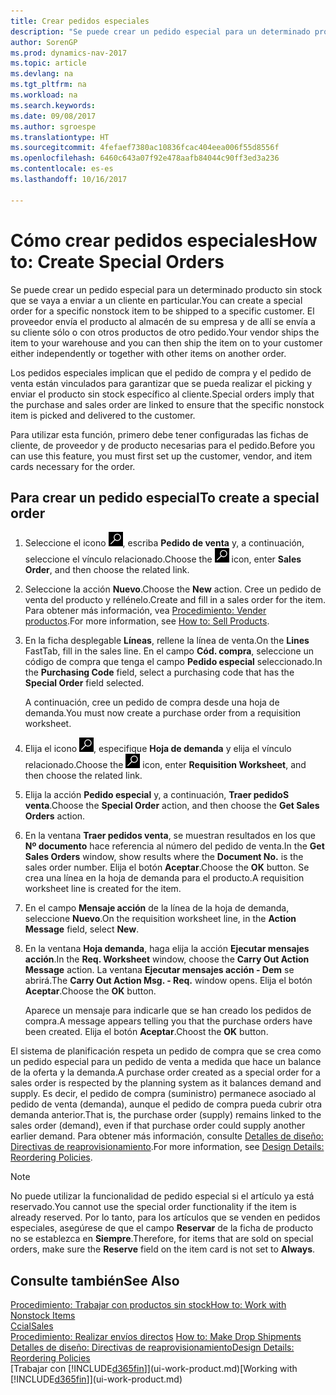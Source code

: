 ```yaml
---
title: Crear pedidos especiales
description: "Se puede crear un pedido especial para un determinado producto sin stock que se vaya a enviar a un cliente en particular. El proveedor envía el producto al almacén de su empresa y de allí se envía a su cliente sólo o con otros productos de otro pedido."
author: SorenGP
ms.prod: dynamics-nav-2017
ms.topic: article
ms.devlang: na
ms.tgt_pltfrm: na
ms.workload: na
ms.search.keywords: 
ms.date: 09/08/2017
ms.author: sgroespe
ms.translationtype: HT
ms.sourcegitcommit: 4fefaef7380ac10836fcac404eea006f55d8556f
ms.openlocfilehash: 6460c643a07f92e478aafb84044c90ff3ed3a236
ms.contentlocale: es-es
ms.lasthandoff: 10/16/2017

---
```

# <a name="how-to-create-special-orders"></a><span data-ttu-id="fb069-104">Cómo crear pedidos especiales</span><span class="sxs-lookup"><span data-stu-id="fb069-104">How to: Create Special Orders</span></span>
<span data-ttu-id="fb069-105">Se puede crear un pedido especial para un determinado producto sin stock que se vaya a enviar a un cliente en particular.</span><span class="sxs-lookup"><span data-stu-id="fb069-105">You can create a special order for a specific nonstock item to be shipped to a specific customer.</span></span> <span data-ttu-id="fb069-106">El proveedor envía el producto al almacén de su empresa y de allí se envía a su cliente sólo o con otros productos de otro pedido.</span><span class="sxs-lookup"><span data-stu-id="fb069-106">Your vendor ships the item to your warehouse and you can then ship the item on to your customer either independently or together with other items on another order.</span></span>  

<span data-ttu-id="fb069-107">Los pedidos especiales implican que el pedido de compra y el pedido de venta están vinculados para garantizar que se pueda realizar el picking y enviar el producto sin stock específico al cliente.</span><span class="sxs-lookup"><span data-stu-id="fb069-107">Special orders imply that the purchase and sales order are linked to ensure that the specific nonstock item is picked and delivered to the customer.</span></span>  

<span data-ttu-id="fb069-108">Para utilizar esta función, primero debe tener configuradas las fichas de cliente, de proveedor y de producto necesarias para el pedido.</span><span class="sxs-lookup"><span data-stu-id="fb069-108">Before you can use this feature, you must first set up the customer, vendor, and item cards necessary for the order.</span></span>  

## <a name="to-create-a-special-order"></a><span data-ttu-id="fb069-109">Para crear un pedido especial</span><span class="sxs-lookup"><span data-stu-id="fb069-109">To create a special order</span></span>  
1.  <span data-ttu-id="fb069-110">Seleccione el icono ![Buscar página o informe](media/ui-search/search_small.png "icono Buscar página o informe"), escriba **Pedido de venta** y, a continuación, seleccione el vínculo relacionado.</span><span class="sxs-lookup"><span data-stu-id="fb069-110">Choose the ![Search for Page or Report](media/ui-search/search_small.png "Search for Page or Report icon") icon, enter **Sales Order**, and then choose the related link.</span></span>  
2. <span data-ttu-id="fb069-111">Seleccione la acción **Nuevo**.</span><span class="sxs-lookup"><span data-stu-id="fb069-111">Choose the **New** action.</span></span> <span data-ttu-id="fb069-112">Cree un  pedido de venta del producto y rellénelo.</span><span class="sxs-lookup"><span data-stu-id="fb069-112">Create and fill in a  sales order for the item.</span></span> <span data-ttu-id="fb069-113">Para obtener más información, vea [Procedimiento: Vender productos](sales-how-sell-products.md).</span><span class="sxs-lookup"><span data-stu-id="fb069-113">For more information, see [How to: Sell Products](sales-how-sell-products.md).</span></span>
3.  <span data-ttu-id="fb069-114">En la ficha desplegable **Líneas**, rellene la línea de venta.</span><span class="sxs-lookup"><span data-stu-id="fb069-114">On the **Lines** FastTab, fill in the sales line.</span></span> <span data-ttu-id="fb069-115">En el campo **Cód. compra**, seleccione un código de compra que tenga el campo **Pedido especial** seleccionado.</span><span class="sxs-lookup"><span data-stu-id="fb069-115">In the **Purchasing Code** field, select a purchasing code that has the **Special Order** field selected.</span></span>

    <span data-ttu-id="fb069-116">A continuación, cree un pedido de compra desde una hoja de demanda.</span><span class="sxs-lookup"><span data-stu-id="fb069-116">You must now create a purchase order from a requisition worksheet.</span></span>  
4. <span data-ttu-id="fb069-117">Elija el icono ![Buscar página o informe](media/ui-search/search_small.png "icono Buscar página o informe"), especifique **Hoja de demanda** y elija el vínculo relacionado.</span><span class="sxs-lookup"><span data-stu-id="fb069-117">Choose the ![Search for Page or Report](media/ui-search/search_small.png "Search for Page or Report icon") icon, enter **Requisition Worksheet**, and then choose the related link.</span></span>  
5. <span data-ttu-id="fb069-118">Elija la acción **Pedido especial** y, a continuación, **Traer pedidoS venta**.</span><span class="sxs-lookup"><span data-stu-id="fb069-118">Choose the **Special Order** action, and then choose the **Get Sales Orders** action.</span></span>  
6.  <span data-ttu-id="fb069-119">En la ventana **Traer pedidos venta**, se muestran resultados en los que **Nº documento** hace referencia al número del pedido de venta.</span><span class="sxs-lookup"><span data-stu-id="fb069-119">In the **Get Sales Orders** window, show results where the **Document No.** is the sales order number.</span></span> <span data-ttu-id="fb069-120">Elija el botón **Aceptar**.</span><span class="sxs-lookup"><span data-stu-id="fb069-120">Choose the **OK** button.</span></span> <span data-ttu-id="fb069-121">Se crea una línea en la hoja de demanda para el producto.</span><span class="sxs-lookup"><span data-stu-id="fb069-121">A requisition worksheet line is created for the item.</span></span>  
7.  <span data-ttu-id="fb069-122">En el campo **Mensaje acción** de la línea de la hoja de demanda, seleccione **Nuevo**.</span><span class="sxs-lookup"><span data-stu-id="fb069-122">On the requisition worksheet line, in the **Action Message** field, select **New**.</span></span>  
8.  <span data-ttu-id="fb069-123">En la ventana **Hoja demanda**, haga elija la acción **Ejecutar mensajes acción**.</span><span class="sxs-lookup"><span data-stu-id="fb069-123">In the **Req. Worksheet** window, choose the **Carry Out Action Message** action.</span></span> <span data-ttu-id="fb069-124">La ventana **Ejecutar mensajes acción - Dem** se abrirá.</span><span class="sxs-lookup"><span data-stu-id="fb069-124">The **Carry Out Action Msg. - Req.** window opens.</span></span> <span data-ttu-id="fb069-125">Elija el botón **Aceptar**.</span><span class="sxs-lookup"><span data-stu-id="fb069-125">Choose the **OK** button.</span></span>  

    <span data-ttu-id="fb069-126">Aparece un mensaje para indicarle que se han creado los pedidos de compra.</span><span class="sxs-lookup"><span data-stu-id="fb069-126">A message appears telling you that the purchase orders have been created.</span></span> <span data-ttu-id="fb069-127">Elija el botón **Aceptar**.</span><span class="sxs-lookup"><span data-stu-id="fb069-127">Choost the **OK** button.</span></span>  

<span data-ttu-id="fb069-128">El sistema de planificación respeta un pedido de compra que se crea como un pedido especial para un pedido de venta a medida que hace un balance de la oferta y la demanda.</span><span class="sxs-lookup"><span data-stu-id="fb069-128">A purchase order created as a special order for a sales order is respected by the planning system as it balances demand and supply.</span></span> <span data-ttu-id="fb069-129">Es decir, el pedido de compra (suministro) permanece asociado al pedido de venta (demanda), aunque el pedido de compra pueda cubrir otra demanda anterior.</span><span class="sxs-lookup"><span data-stu-id="fb069-129">That is, the purchase order (supply) remains linked to the sales order (demand), even if that purchase order could supply another earlier demand.</span></span> <span data-ttu-id="fb069-130">Para obtener más información, consulte [Detalles de diseño: Directivas de reaprovisionamiento](design-details-reservation-order-tracking-and-action-messaging.md).</span><span class="sxs-lookup"><span data-stu-id="fb069-130">For more information, see [Design Details: Reordering Policies](design-details-reservation-order-tracking-and-action-messaging.md).</span></span>  

> [!NOTE]  
>  <span data-ttu-id="fb069-131">No puede utilizar la funcionalidad de pedido especial si el artículo ya está reservado.</span><span class="sxs-lookup"><span data-stu-id="fb069-131">You cannot use the special order functionality if the item is already reserved.</span></span> <span data-ttu-id="fb069-132">Por lo tanto, para los artículos que se venden en pedidos especiales, asegúrese de que el campo **Reservar** de la ficha de producto no se establezca en **Siempre**.</span><span class="sxs-lookup"><span data-stu-id="fb069-132">Therefore, for items that are sold on special orders, make sure the **Reserve** field on the item card is not set to **Always**.</span></span>  

## <a name="see-also"></a><span data-ttu-id="fb069-133">Consulte también</span><span class="sxs-lookup"><span data-stu-id="fb069-133">See Also</span></span>  
[<span data-ttu-id="fb069-134">Procedimiento: Trabajar con productos sin stock</span><span class="sxs-lookup"><span data-stu-id="fb069-134">How to: Work with Nonstock Items</span></span>](inventory-how-work-nonstock-items.md)  
[<span data-ttu-id="fb069-135">Ccial</span><span class="sxs-lookup"><span data-stu-id="fb069-135">Sales</span></span>](sales-manage-sales.md)  
<span data-ttu-id="fb069-136">[Procedimiento: Realizar envíos directos](sales-how-drop-shipment.md) </span><span class="sxs-lookup"><span data-stu-id="fb069-136">[How to: Make Drop Shipments](sales-how-drop-shipment.md) </span></span>  
[<span data-ttu-id="fb069-137">Detalles de diseño: Directivas de reaprovisionamiento</span><span class="sxs-lookup"><span data-stu-id="fb069-137">Design Details: Reordering Policies</span></span>](design-details-reservation-order-tracking-and-action-messaging.md)  
<span data-ttu-id="fb069-138">[Trabajar con [!INCLUDE[d365fin](includes/d365fin_md.md)]](ui-work-product.md)</span><span class="sxs-lookup"><span data-stu-id="fb069-138">[Working with [!INCLUDE[d365fin](includes/d365fin_md.md)]](ui-work-product.md)</span></span>

